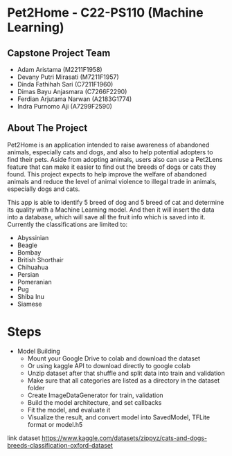 # Pet2Home - C22-PS110 (Machine Learning)
## Capstone Project Team
- Adam Aristama (M2211F1958) 
- Devany Putri Mirasati (M7211F1957) 
- Dinda Fathihah Sari (C7211F1960) 
- Dimas Bayu Anjasmara (C7266F2290)
- Ferdian Arjutama Narwan (A2183G1774) 
- Indra Purnomo Aji (A7299F2590) 

## About The Project

Pet2Home is an application intended to raise awareness of abandoned animals, especially cats and dogs, and also to help potential adopters to find their pets. Aside from adopting animals, users also can use a Pet2Lens feature that can make it easier to find out the breeds of dogs or cats they found. This project expects to help improve the welfare of abandoned animals and reduce the level of animal violence to illegal trade in animals, especially dogs and cats.


This app is able to identify 5 breed of dog and 5 breed of cat and determine its quality with a Machine Learning model. And then it will insert the data into a database, which will save all the fruit info which is saved into it. Currently the classifications are limited to:

- Abyssinian
- Beagle
- Bombay
- British Shorthair
- Chihuahua
- Persian
- Pomeranian
- Pug
- Shiba Inu
- Siamese

# Steps 
- Model Building
  - Mount your Google Drive to colab and download the dataset
  - Or using kaggle API to download directly to google colab
  - Unzip dataset after that shuffle and split data into train and validation
  - Make sure that all categories are listed as a directory in the dataset folder
  - Create ImageDataGenerator for train, validation 
  - Build the model architecture, and set callbacks
  - Fit the model, and evaluate it
  - Visualize the result, and convert model into SavedModel, TFLite format or model.h5


link dataset https://www.kaggle.com/datasets/zippyz/cats-and-dogs-breeds-classification-oxford-dataset
